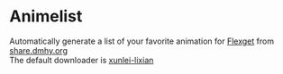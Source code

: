 # Animelist
Automatically generate a list of your favorite animation for [Flexget](http://flexget.com/) from [share.dmhy.org](http://share.dmhy.org)  
The default downloader is [xunlei-lixian](https://github.com/iambus/xunlei-lixian)

